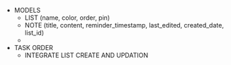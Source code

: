 + MODELS 
    - LIST (name, color, order, pin)
    - NOTE (title, content, reminder_timestamp, last_edited, created_date, list_id)
    - 
+ TASK ORDER
    - INTEGRATE LIST CREATE AND UPDATION

